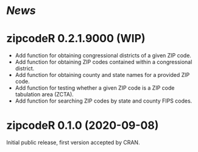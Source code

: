 # *News*

# zipcodeR 0.2.1.9000 (WIP)
- Add function for obtaining congressional districts of a given ZIP code.
- Add function for obtaining ZIP codes contained within a congressional district.
- Add function for obtaining county and state names for a provided ZIP code.
- Add function for testing whether a given ZIP code is a ZIP code tabulation area (ZCTA).
- Add function for searching ZIP codes by state and county FIPS codes.

# zipcodeR 0.1.0 (2020-09-08)
Initial public release, first version accepted by CRAN.